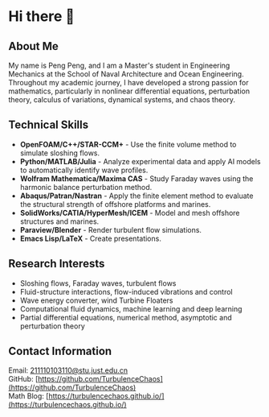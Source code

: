 # Hi there 👋

<!--
**TurbulenceChaos/TurbulenceChaos** is a ✨ _special_ ✨ repository because its `README.md` (this file) appears on your GitHub profile.

Here are some ideas to get you started:

- 🔭 I’m currently working on ...
- 🌱 I’m currently learning ...
- 👯 I’m looking to collaborate on ...
- 🤔 I’m looking for help with ...
- 💬 Ask me about ...
- 📫 How to reach me: ...
- 😄 Pronouns: ...
- ⚡ Fun fact: ...
-->

## About Me
My name is Peng Peng, and I am a Master's student in Engineering Mechanics at the School of Naval Architecture and Ocean Engineering. Throughout my academic journey, I have developed a strong passion for mathematics, particularly in nonlinear differential equations, perturbation theory, calculus of variations, dynamical systems, and chaos theory.

## Technical Skills
- **OpenFOAM/C++/STAR-CCM+** - Use the finite volume method to simulate sloshing flows.
- **Python/MATLAB/Julia** - Analyze experimental data and apply AI models to automatically identify wave profiles.
- **Wolfram Mathematica/Maxima CAS** - Study Faraday waves using the harmonic balance perturbation method.
- **Abaqus/Patran/Nastran** - Apply the finite element method to evaluate the structural strength of offshore platforms and marines.
- **SolidWorks/CATIA/HyperMesh/ICEM** - Model and mesh offshore structures and marines.
- **Paraview/Blender** - Render turbulent flow simulations.
- **Emacs Lisp/LaTeX** - Create presentations.

## Research Interests
- Sloshing flows, Faraday waves, turbulent flows
- Fluid-structure interactions, flow-induced vibrations and control
- Wave energy converter, wind Turbine Floaters
- Computational fluid dynamics, machine learning and deep learning
- Partial differential equations, numerical method, asymptotic and perturbation theory

## Contact Information
Email: [211110103110@stu.just.edu.cn](mailto:211110103110@stu.just.edu.cn) \
GitHub: [https://github.com/TurbulenceChaos](https://github.com/TurbulenceChaos) \
Math Blog: [https://turbulencechaos.github.io/](https://turbulencechaos.github.io/)
